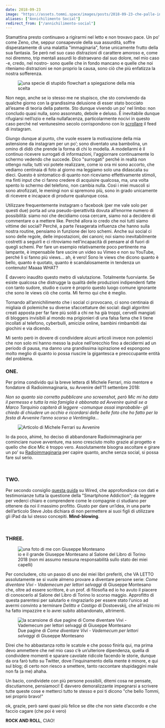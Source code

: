 ```yaml
---
date: 2018-09-23
image: "https://assets.tommi.space/images/posts/2018-09-23-che-palle-instagram.jpg"
aliases: ["Annichilimento Social"]
redirect_from: ["/annichilimento-social"]
---
```

Stamattina presto continuavo a rigirarmi nel letto e non trovavo pace. Un po’ come Zeno, che, seppur consapevole della sua assurdità, soffre disperatamente di una malattia "immaginaria", forse unicamente frutto della sua fantasia. Se però nel suo caso distrazioni di carattere amoroso e, come noi diremmo, trip mentali assurdi lo distraevano dal suo dolore, nel mio caso -e, credo, nel nostro- sono quelle che in fondo mancano e quelle che noi riteniamo distrazioni se non proprio la causa, sono ciò che più enfatizza la nostra sofferenza.

<figure>
  <img src="{{ page.image }}" title="una specie di stupido flowchart a spiegazione della mia scelta" alt="una specie di stupido flowchart a spiegazione della mia scelta" />
</figure>

Non nego, anche se io stesso me ne stupisco, che sto convivendo da qualche giorno con la grandissima delusione di esser stato bocciato all’esame di teoria della patente. Sto dunque vivendo un po’ nel limbo: non concludo quasi nulla, sono assonnato, debole e deluso. È inevitabile dunque rifugiarsi nell’ozio e nella nullafacenza, particolarmente nocivi in questo caso perché nel ventunesimo secolo corrispondono con lo [scrollare](https://instagram.com/scrollordie) il feed di instagram.

Giungo dunque al punto, che vuole essere la motivazione della mia astensione da instagram per un po’; sono diventato una bambolina, un omino di didò che prende la forma di chi lo modella. A modellarmi è il continuo ricevere surrogati di informazioni, l'aggiornare continuamente lo schermo vedendo che succede. Dico "surrogati" perché in realtà non ottengo nulla; tutti voi potete realizzare, come io ora mi sono accorto, che vediamo centinaia di foto al giorno ma leggiamo solo una didascalia su dieci. Questo è sintomatico di quanto non riceviamo effettivamente stimoli, ma finti input che ci fanno credere di acquisire qualcosa, ma, una volta spento lo schermo del telefono, non cambia nulla. Così i miei muscoli si sono atrofizzati, le meningi non si spremono più, sono in grado unicamente di ricevere e incapace di produrre qualunque cosa.

Utilizzare frequentemente instagram o facebook (per me vale solo per questi due) porta ad una pseudo-iperattività dovuta all’enorme numero di possibilità: siamo noi che decidiamo cosa cercare, siamo noi a decidere di commentare o a mettere like. Perché allora io credo che noi tutti siamo vittime dei social? Perché, a parte l’esagerata influenza che hanno sulla nostra routine, pensiamo in funzione dei loro schemi. Anche sui social ci sono delle regole, delle impostazioni, dei canoni; noi siamo inevitabilmente costretti a seguirli e ci ritroviamo nell’incapacità di pensare al di fuori di quegli schemi. Per fare un esempio relativamente poco pertinente ma lampante, è impensabile fare uscire un video su Vimeo e non su YouTube, perché lì si fanno più views… ah, è vero! Sono le views che dicono quanto è bello, quanto è quotato, quanto è scandalosamente in tendenza un contenuto! Maaaa WHAT?

È davvero inaudito questo metro di valutazione. Totalmente fuorviante. Se esiste qualcosa che distrugge la qualità delle produzioni indipendenti fatte con tanto sudore, studio e cuore è proprio questo luogo comune ignorante che sono le views ciò che conta. Mi fermo qui che è meglio.

Tornando all’annichilimento che i social ci provocano, ci sono centinaia di migliaia di polemiche su diverse sfaccettature dei social: dagli algoritmi creati apposta per far fare più soldi a chi ne ha già troppi, cervelli mangiati di bloggers invisibili al mondo ma prigionieri di una falsa fama che li tiene incollati al telefono, cyberbulli, amicizie online, bambini rimbambiti dai giochini e via dicendo.

Mi sento però in dovere di condividere alcuni articoli invece non polemici che non solo mi hanno messo la pulce nell’orecchio fino a decidermi ad un periodo di pausa, ma danno una grandissima ispirazione ed espongono molto meglio di quanto io possa riuscire la gigantesca e preoccupante entità del problema.

### ONE.
Per prima condivido qui la breve lettera di Michele Ferrari, mio mentore e fondatore di Radioimmaginaria, su Avvenire dell’11 settembre 2018:

_Non so quanto sia corretto pubblicare uno screenshot, però Mic mi ha dato il permesso e tutta la mia famiglia è abbonata ad Avvenire quindi se a Marco Tarquinio capiterà di leggere -comunque assai improbabile- gli chiedo di chiudere un occhio e ricordarsi delle belle foto che ho fatto per la festa di Avvenire l’anno scorso a Ventimiglia…_

<figure>
  <img src="https://assets.tommi.space/images/posts/2018-09-23-che-palle-instagram-1.png" alt="Articolo di Michele Ferrari su Avvenire" />
</figure>


Io da poco, ahimé, ho deciso di abbandonare Radioimmaginaria per cominciare nuove avventure, ma sono cresciuto molto grazie al progetto e quello che dice Mic è troppo vero. Assolutamente bisogna ascoltare e girare un po’ su [Radioimmaginaria](https://radioimmaginaria.it) per capire quanto, anche senza social, si possa fare sul serio.

<br />

### TWO.

Per secondo consiglio [questa guida](https://www.wired.com/story/wired-guide-to-internet-addiction/) su Wired, che approfondisce con dati e testimonianze tutta la questione della "Smartphone Addiction"; da leggere per vederci chiaro e comprendere come le compagnie ci studiano per ottenere da noi il massimo profitto. Giusto per dare un’idea, in una parte dell’articolo Steve Jobs dichiara di non permettere ai suoi figli di utilizzare gli iPad da lui stesso concepiti. **Mind-blowing**.

<br />

### THREE.

<figure>
  <img src="https://assets.tommi.space/images/posts/2018-09-23-che-palle-instagram-2.jpg" alt="una foto di me con Giuseppe Montesano" title="una foto di me con Giuseppe Montesano" />
  <figcaption>
    io e il grande Giuseppe Montesano al Salone del Libro di Torino 2018 (non mi assumo nessuna responsabilità sullo stato dei miei capelli)
  </figcaption>
</figure>

Per concludere, cito un passo di uno dei miei libri preferiti, che VA LETTO assolutamente se si vuole almeno provare a diventare persone serie: _Come diventare Vivi - Vademecum per lettori selvaggi_ di Giuseppe Montesano che, oltre ad essere scrittore, è un prof. di filosofia ed io ho avuto il piacere di conoscerlo al Salone del Libro di Torino lo scorso maggio. Approfitto di questa parentesi per salutarlo e ringraziarlo per essere stato l’unico ad avermi convinto a terminare _Delitto e Castigo_ di Dostoevskij, che all’inizio mi ha fatto impazzire e lo avrei subito abbandonato, altrimenti.

<figure>
  <img src="https://assets.tommi.space/images/posts/2018-09-23-che-palle-instagram-3.jpg" alt="la scansione di due pagine di Come diventare Vivi - Vademecum per lettori selvaggi di Giuseppe Montesano" title="la scansione di due pagine di Come diventare Vivi - Vademecum per lettori selvaggi di Giuseppe Montesano" />
  <figcaption>
    Due pagine di <cite>Come diventare Vivi - Vademecum per lettori selvaggi</cite> di Giuseppe Montesano
  </figcaption>
</figure>

Direi che ho abbastanza rotto le scatole e che posso finirla qui, ma prima devo ammettere che nel mio caso c’è un’ulteriore dipendenza, quella di condividere momenti e sparare cavolate ridicole facendo le storie, dunque da ora farò tutto su Twitter, dove l’inquinamento della mente è minore, e qui sul blog; di certo non riesco a smettere, tanto raccontare stupidaggini male non fa (a me) ahaha.

Un bacio, condividete con più persone possibili, ditemi cosa ne pensate, discutiamone, pensiamoci! È davvero demoralizzante impegnarsi a scrivere tutte queste cose e metterci tutto te stesso e poi ti dicono "che bello Tommi, sei proprio bravo!"

ok, grazie, però sarei quasi più felice se dite che non siete d’accordo e che faccio cagare (che poi è vero)

**ROCK AND ROLL**, CIAO!
